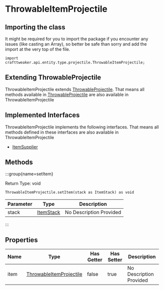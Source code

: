 # ThrowableItemProjectile

## Importing the class

It might be required for you to import the package if you encounter any issues (like casting an Array), so better be safe than sorry and add the import at the very top of the file.
```zenscript
import crafttweaker.api.entity.type.projectile.ThrowableItemProjectile;
```


## Extending ThrowableProjectile

ThrowableItemProjectile extends [ThrowableProjectile](/vanilla/api/entity/type/projectile/ThrowableProjectile). That means all methods available in [ThrowableProjectile](/vanilla/api/entity/type/projectile/ThrowableProjectile) are also available in ThrowableItemProjectile

## Implemented Interfaces
ThrowableItemProjectile implements the following interfaces. That means all methods defined in these interfaces are also available in ThrowableItemProjectile

- [ItemSupplier](/vanilla/api/entity/type/projectile/ItemSupplier)

## Methods

:::group{name=setItem}

Return Type: void

```zenscript
ThrowableItemProjectile.setItem(stack as ItemStack) as void
```

| Parameter | Type | Description |
|-----------|------|-------------|
| stack | [ItemStack](/vanilla/api/item/ItemStack) | No Description Provided |


:::


## Properties

| Name | Type | Has Getter | Has Setter | Description |
|------|------|------------|------------|-------------|
| item | [ThrowableItemProjectile](/vanilla/api/entity/type/projectile/ThrowableItemProjectile) | false | true | No Description Provided |

